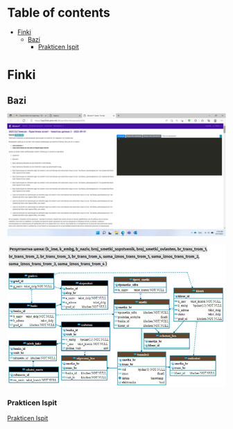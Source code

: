 Table of contents
=================

<!--ts-->
- [Finki](#finki)
  - [Bazi](#bazi)
     - [Prakticen Ispit](#prakticen-ispit)

# Finki
## Bazi

![Image-1](./bazi/IMG-e306cd9061f82c48c7ee9bc263166bf7-V.jpg)

![Image-1](./bazi/IMG-2bef492ed95d4f7f38ecf0c05a270657-V.jpg)

### Prakticen Ispit

[Prakticen Ispit](https://github.com/Milancho/finki/blob/main/bazi/Prakticen_Ispit_20220901.sql)

